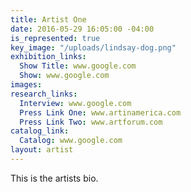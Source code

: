 ```yaml
---
title: Artist One
date: 2016-05-29 16:05:00 -04:00
is_represented: true
key_image: "/uploads/lindsay-dog.png"
exhibition_links:
  Show Title: www.google.com
  Show: www.google.com
images: 
research_links:
  Interview: www.google.com
  Press Link One: www.artinamerica.com
  Press Link Two: www.artforum.com
catalog_link:
  Catalog: www.google.com
layout: artist
---
```


This is the artists bio.